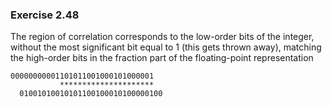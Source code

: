 ### Exercise 2.48
The region of correlation corresponds to the low-order bits of the integer, without the most significant bit equal to 1 (this gets thrown away), matching the high-order bits in the fraction part of the floating-point representation
```
00000000001101011001000101000001
           *********************
  01001010010101100100010100000100
```
